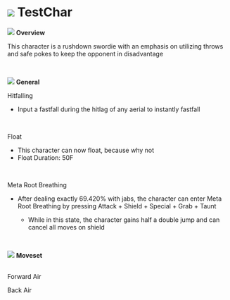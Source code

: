 # ![](../../images/Stock_Ike.png) TestChar

<link rel="stylesheet" type="text/css" href="../../style.css">

![](../../images/SmashBall.png) <b>Overview</b>
<p class="info">This character is a rushdown swordie with an emphasis on utilizing throws and safe pokes to keep the opponent in disadvantage</p>
<br>

![](../../images/SmashBall.png) <b>General</b>
<p class="info_header">Hitfalling</p>
<ul>
  <li>Input a fastfall during the hitlag of any aerial to instantly fastfall</li>
</ul>
<br>
<p class="info_header">Float</p>
<ul>
  <li>This character can now float, because why not</li>
  <li>Float Duration: 50F</li>
</ul>
<br>
<p class="info_header">Meta Root Breathing</p>
<ul>
  <li>After dealing exactly 69.420% with jabs, the character can enter Meta Root Breathing by pressing Attack + Shield + Special + Grab + Taunt</li>
  <ul>
    <li>While in this state, the character gains half a double jump and can cancel all moves on shield</li>
  </ul>
</ul>
<br>

![](../../images/SmashBall.png) <b>Moveset</b>
<br><br>
<p>Forward Air</p>
<div class="charTable">
</div>
<p>Back Air</p>
<div class="charTable">
</div>

<script src="https://ajax.googleapis.com/ajax/libs/jquery/3.6.3/jquery.min.js"></script>
<script src="../js/arrow.js">
</script>
<script type="text/javascript" src="../js/pagebackend.js">
</script>
<script type="text/javascript">
  importFile("./testdata.json");
</script>